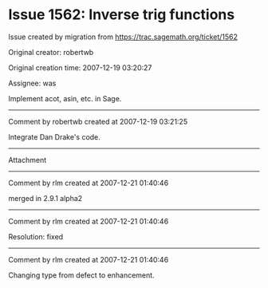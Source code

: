 # Issue 1562: Inverse trig functions

Issue created by migration from https://trac.sagemath.org/ticket/1562

Original creator: robertwb

Original creation time: 2007-12-19 03:20:27

Assignee: was

Implement acot, asin, etc. in Sage. 


---

Comment by robertwb created at 2007-12-19 03:21:25

Integrate Dan Drake's code.


---

Attachment


---

Comment by rlm created at 2007-12-21 01:40:46

merged in 2.9.1 alpha2


---

Comment by rlm created at 2007-12-21 01:40:46

Resolution: fixed


---

Comment by rlm created at 2007-12-21 01:40:46

Changing type from defect to enhancement.
